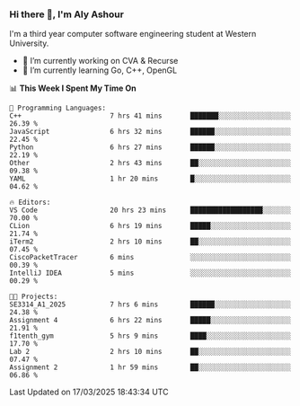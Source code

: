 ### Hi there 👋, I'm Aly Ashour
I'm a third year computer software engineering student at Western University.

- 🔭 I’m currently working on CVA & Recurse
- 🌱 I’m currently learning Go, C++, OpenGL

<!--START_SECTION:waka-->
📊 **This Week I Spent My Time On** 

```text
💬 Programming Languages: 
C++                      7 hrs 41 mins       ███████░░░░░░░░░░░░░░░░░░   26.39 % 
JavaScript               6 hrs 32 mins       ██████░░░░░░░░░░░░░░░░░░░   22.45 % 
Python                   6 hrs 27 mins       ██████░░░░░░░░░░░░░░░░░░░   22.19 % 
Other                    2 hrs 43 mins       ██░░░░░░░░░░░░░░░░░░░░░░░   09.38 % 
YAML                     1 hr 20 mins        █░░░░░░░░░░░░░░░░░░░░░░░░   04.62 % 

🔥 Editors: 
VS Code                  20 hrs 23 mins      ██████████████████░░░░░░░   70.00 % 
CLion                    6 hrs 19 mins       █████░░░░░░░░░░░░░░░░░░░░   21.74 % 
iTerm2                   2 hrs 10 mins       ██░░░░░░░░░░░░░░░░░░░░░░░   07.45 % 
CiscoPacketTracer        6 mins              ░░░░░░░░░░░░░░░░░░░░░░░░░   00.39 % 
IntelliJ IDEA            5 mins              ░░░░░░░░░░░░░░░░░░░░░░░░░   00.29 % 

🐱‍💻 Projects: 
SE3314_A1_2025           7 hrs 6 mins        ██████░░░░░░░░░░░░░░░░░░░   24.38 % 
Assignment 4             6 hrs 22 mins       █████░░░░░░░░░░░░░░░░░░░░   21.91 % 
f1tenth_gym              5 hrs 9 mins        ████░░░░░░░░░░░░░░░░░░░░░   17.70 % 
Lab 2                    2 hrs 10 mins       ██░░░░░░░░░░░░░░░░░░░░░░░   07.47 % 
Assignment 2             1 hr 59 mins        ██░░░░░░░░░░░░░░░░░░░░░░░   06.86 % 
```


 Last Updated on 17/03/2025 18:43:34 UTC
<!--END_SECTION:waka-->
